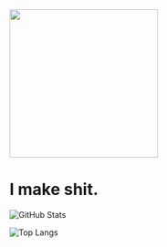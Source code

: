 <img style="height:auto;" alt="" width="260" height="260" class="avatar avatar-user width-full border color-bg-primary" src="https://avatars.githubusercontent.com/u/77902240?v=4">

# I make shit. 

![GitHub Stats](https://github-readme-stats.vercel.app/api?username=LostWithoutLuck&show_icons=true&theme=dark)

![Top Langs](https://github-readme-stats.vercel.app/api/top-langs/?username=LostWithoutLuck&theme=dark&layout=compact)
